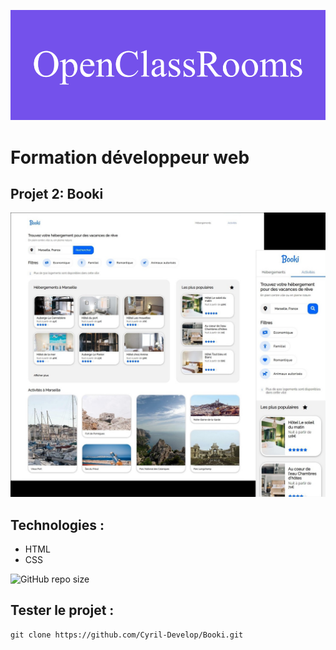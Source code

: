 ![formation](./assets/OpenClassRooms.png)

# Formation développeur web 



## Projet 2: Booki



![screenshot du site](./assets/screenshot.jpg)



## Technologies :
- HTML
- CSS

![GitHub repo size](https://img.shields.io/github/repo-size/Cyril-Develop/Booki?style=for-the-badge)

## Tester le projet :

```terminal
git clone https://github.com/Cyril-Develop/Booki.git
```


